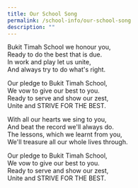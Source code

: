 ```yaml
---
title: Our School Song
permalink: /school-info/our-school-song
description: ""
---
```

Bukit Timah School we honour you,
<br>Ready to do the best that is due.
<br>In work and play let us unite,
<br>And always try to do what's right.

Our pledge to Bukit Timah School,
<br>We vow to give our best to you.
<br>Ready to serve and show our zest,
<br>Unite and STRIVE FOR THE BEST.

With all our hearts we sing to you,
<br>And beat the record we'll always do.
<br>The lessons, which we learnt from you,
<br>We'll treasure all our whole lives through.

Our pledge to Bukit Timah School,
<br>We vow to give our best to you.
<br>Ready to serve and show our zest,
<br>Unite and STRIVE FOR THE BEST.